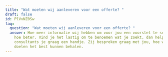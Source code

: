 ```yaml
---
title: "Wat moeten wij aanleveren voor een offerte? "
draft: false
id: PlVvNZ0Sw
faq:
  question: "Wat moeten wij aanleveren voor een offerte? "
  answer: Hoe meer informatie wij hebben om voor jou een voorstel te schrijven,
    hoe beter. Vind je het lastig om te benoemen wat je zoekt, dan helpen onze
    consultants je graag een handje. Zij bespreken graag met jou, hoe we jouw
    doelen het best kunnen behalen.
---
```

